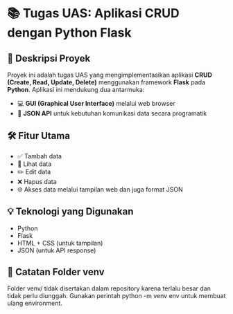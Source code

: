 # 📚 Tugas UAS: Aplikasi CRUD dengan Python Flask

## 📌 Deskripsi Proyek

Proyek ini adalah tugas UAS yang mengimplementasikan aplikasi **CRUD (Create, Read, Update, Delete)** menggunakan framework **Flask** pada **Python**. Aplikasi ini mendukung dua antarmuka:
- 💻 **GUI (Graphical User Interface)** melalui web browser
- 🔗 **JSON API** untuk kebutuhan komunikasi data secara programatik

## 🛠️ Fitur Utama

- ✅ Tambah data
- 📄 Lihat data
- ✏️ Edit data
- ❌ Hapus data
- 🌐 Akses data melalui tampilan web dan juga format JSON

## 💡 Teknologi yang Digunakan

- Python
- Flask
- HTML + CSS (untuk tampilan)
- JSON (untuk API response)

## 📁 Catatan Folder venv
Folder venv/ tidak disertakan dalam repository karena terlalu besar dan tidak perlu diunggah. Gunakan perintah python -m venv env untuk membuat ulang environment.

